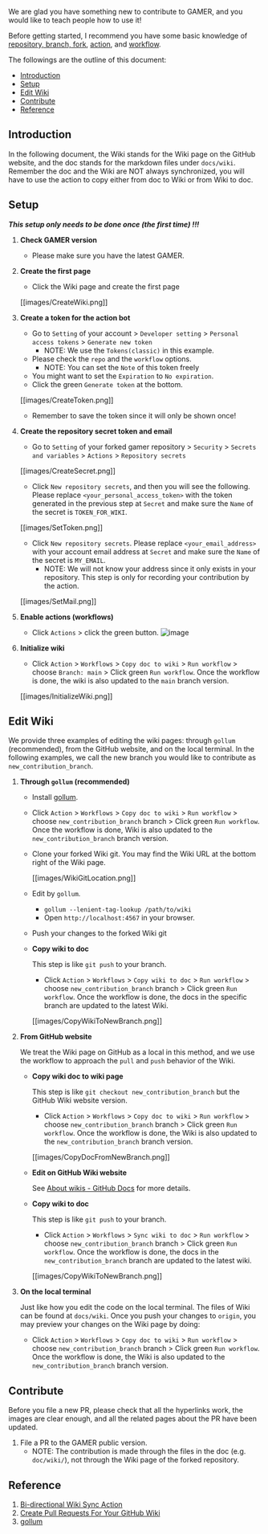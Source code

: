 We are glad you have something new to contribute to GAMER, and you would like to teach people how to use it!

Before getting started, I recommend you have some basic knowledge of [repository, branch, fork](https://docs.github.com/en/repositories/creating-and-managing-repositories/about-repositories), [action](https://docs.github.com/en/actions), and [workflow](https://docs.github.com/en/actions/using-workflows).

The followings are the outline of this document:
* [Introduction](#Introduction)
* [Setup](#Setup)
* [Edit Wiki](#Edit-Wiki)
* [Contribute](#Contribute)
* [Reference](#Reference)

## Introduction
In the following document, the Wiki stands for the Wiki page on the GitHub website, and the doc stands for the markdown files under `docs/wiki`. Remember the doc and the Wiki are NOT always synchronized, you will have to use the action to copy either from doc to Wiki or from Wiki to doc. 

## Setup
**_This setup only needs to be done once (the first time) !!!_**

1. **Check GAMER version**
   * Please make sure you have the latest GAMER.

1. **Create the first page**
   * Click the Wiki page and create the first page

   [[images/CreateWiki.png]]

1. **Create a token for the action bot**
   * Go to `Setting` of your account > `Developer setting` > `Personal access tokens` > `Generate new token`
      - NOTE: We use the `Tokens(classic)` in this example.
   * Please check the `repo` and the `workflow` options.
      - NOTE: You can set the `Note` of this token freely
   * You might want to set the `Expiration` to `No expiration`.
   * Click the green `Generate token` at the bottom.

   [[images/CreateToken.png]]

   * Remember to save the token since it will only be shown once!

1. **Create the repository secret token and email**
   * Go to `Setting` of your forked gamer repository > `Security` > `Secrets and variables` > `Actions` > `Repository secrets`
   
   [[images/CreateSecret.png]]

   * Click `New repository secrets`, and then you will see the following. Please replace `<your_personal_access_token>` with the token generated in the previous step at `Secret` and make sure the `Name` of the secret is `TOKEN_FOR_WIKI`. 

   [[images/SetToken.png]]

   * Click `New repository secrets`. Please replace `<your_email_address>` with your account email address at `Secret` and make sure the `Name` of the secret is `MY_EMAIL`.
      - NOTE: We will not know your address since it only exists in your repository. This step is only for recording your contribution by the action.

   [[images/SetMail.png]]

1. **Enable actions (workflows)**
   * Click `Actions` > click the green button.
   ![image](https://github.com/ChunYen-Chen/CheckNode/assets/70311975/9e58d4a8-3248-4ceb-81ff-276a6943149d)

1. **Initialize wiki**
   * Click `Action` > `Workflows` > `Copy doc to wiki` > `Run workflow` > choose `Branch: main` > Click green `Run workflow`. Once the workflow is done, the wiki is also updated to the `main` branch version.

   [[images/InitializeWiki.png]]

## Edit Wiki
We provide three examples of editing the wiki pages: through `gollum` (recommended), from the GitHub website, and on the local terminal. In the following examples, we call the new branch you would like to contribute as `new_contribution_branch`.

1. **Through `gollum` (recommended)**
   - Install [gollum](https://github.com/gollum/gollum).
   - Click `Action` > `Workflows` > `Copy doc to wiki` > `Run workflow` > choose `new_contribution_branch` branch > Click green `Run workflow`. Once the workflow is done, Wiki is also updated to the `new_contribution_branch` branch version.
   - Clone your forked Wiki git. You may find the Wiki URL at the bottom right of the Wiki page.

     [[images/WikiGitLocation.png]]

   - Edit by `gollum`. 
     * `gollum --lenient-tag-lookup /path/to/wiki`
     * Open `http://localhost:4567` in your browser.
   - Push your changes to the forked Wiki git
   - **Copy wiki to doc**

     This step is like `git push` to your branch.
     * Click `Action` > `Workflows` > `Copy wiki to doc` > `Run workflow` > choose `new_contribution_branch` branch > Click green `Run workflow`. Once the workflow is done, the docs in the specific branch are updated to the latest Wiki.

     [[images/CopyWikiToNewBranch.png]]

1. **From GitHub website**

   We treat the Wiki page on GitHub as a local in this method, and we use the workflow to approach the `pull` and `push` behavior of the Wiki.
   - **Copy wiki doc to wiki page**

     This step is like `git checkout new_contribution_branch` but the GitHub Wiki website version. 
     * Click `Action` > `Workflows` > `Copy doc to wiki` > `Run workflow` > choose `new_contribution_branch` branch > Click green `Run workflow`. Once the workflow is done, the Wiki is also updated to the `new_contribution_branch` branch version.

      [[images/CopyDocFromNewBranch.png]]

   - **Edit on GitHub Wiki website**

      See [About wikis - GitHub Docs](https://docs.github.com/en/communities/documenting-your-project-with-wikis/about-wikis) for more details.
   - **Copy wiki to doc**

     This step is like `git push` to your branch.
     * Click `Action` > `Workflows` > `Sync wiki to doc` > `Run workflow` > choose `new_contribution_branch` branch > Click green `Run workflow`. Once the workflow is done, the docs in the `new_contribution_branch` branch are updated to the latest wiki.

      [[images/CopyWikiToNewBranch.png]]

1. **On the local terminal**

   Just like how you edit the code on the local terminal. The files of Wiki can be found at `docs/wiki`. Once you push your changes to `origin`, you may preview your changes on the Wiki page by doing:
   * Click `Action` > `Workflows` > `Copy doc to wiki` > `Run workflow` > choose `new_contribution_branch` branch > Click green `Run workflow`. Once the workflow is done, the Wiki is also updated to the `new_contribution_branch` branch version.

## Contribute
   Before you file a new PR, please check that all the hyperlinks work, the images are clear enough, and all the related pages about the PR have been updated.
   1. File a PR to the GAMER public version.
      * NOTE: The contribution is made through the files in the doc (e.g. `doc/wiki/`), not through the Wiki page of the forked repository.

## Reference
1. [Bi-directional Wiki Sync Action](https://github.com/marketplace/actions/bi-directional-wiki-sync-action)
1. [Create Pull Requests For Your GitHub Wiki](https://nimblehq.co/blog/create-github-wiki-pull-request)
1. [gollum](https://github.com/gollum/gollum)
